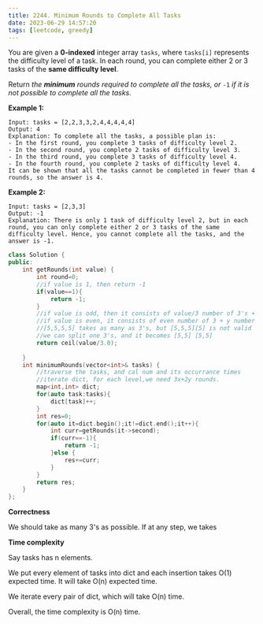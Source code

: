 ```yaml
---
title: 2244. Minimum Rounds to Complete All Tasks
date: 2023-06-29 14:57:20
tags: [leetcode, greedy]
---
```




You are given a **0-indexed** integer array `tasks`, where `tasks[i]` represents the difficulty level of a task. In each round, you can complete either 2 or 3 tasks of the **same difficulty level**.

Return *the **minimum** rounds required to complete all the tasks, or* `-1` *if it is not possible to complete all the tasks.*

 

**Example 1:**

```
Input: tasks = [2,2,3,3,2,4,4,4,4,4]
Output: 4
Explanation: To complete all the tasks, a possible plan is:
- In the first round, you complete 3 tasks of difficulty level 2. 
- In the second round, you complete 2 tasks of difficulty level 3. 
- In the third round, you complete 3 tasks of difficulty level 4. 
- In the fourth round, you complete 2 tasks of difficulty level 4.  
It can be shown that all the tasks cannot be completed in fewer than 4 rounds, so the answer is 4.
```

**Example 2:**

```
Input: tasks = [2,3,3]
Output: -1
Explanation: There is only 1 task of difficulty level 2, but in each round, you can only complete either 2 or 3 tasks of the same difficulty level. Hence, you cannot complete all the tasks, and the answer is -1.
```





```c++
class Solution {
public:
    int getRounds(int value) {
        int round=0;
        //if value is 1, then return -1
        if(value==1){
            return -1;
        }
        //if value is odd, then it consists of value/3 number of 3's + one 2's.
        //if value is even, it consists of even number of 3 + y number of 2's.
        //[5,5,5,5] takes as many as 3's, but [5,5,5][5] is not valid
        //we can split one 3's, and it becomes [5,5] [5,5]
        return ceil(value/3.0);
        
    }
    int minimumRounds(vector<int>& tasks) {
        //traverse the tasks, and cal num and its occurrance times
        //iterate dict, for each level,we need 3x+2y rounds.
        map<int,int> dict;
        for(auto task:tasks){
            dict[task]++;
        }
        int res=0;
        for(auto it=dict.begin();it!=dict.end();it++){
            int curr=getRounds(it->second);
            if(curr==-1){
                return -1;
            }else {
                res+=curr;
            }
        }
        return res;
    }
};
```



**Correctness**

We should take as many 3's as possible. If at any step, we takes 

**Time complexity**

Say tasks has n elements.

We put every element of tasks into dict and each insertion takes O(1) expected time. It will take O(n) expected time.

We iterate every pair of dict, which will take O(n) time.

Overall, the time complexity is O(n) time.
